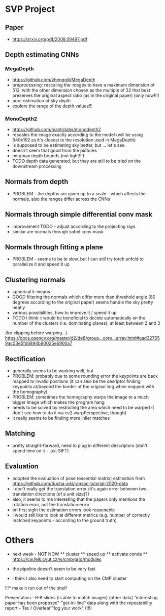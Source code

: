 # SVP Project

## Paper

* https://arxiv.org/pdf/2008.09497.pdf

## Depth estimating CNNs

### MegaDepth

* https://github.com/zhengqili/MegaDepth
* preprocessing: rescaling the images to have a maximum dimension of 512, with the other
dimension chosen as the multiple of 32 that best preserves the original aspect ratio (as in the original paper)
 (only now!!!)
* poor estimation of sky depth
* explore the range of the depth values!!! 

### MonoDepth2

* https://github.com/nianticlabs/monodepth2
* rescales the image exactly according to the model (will be using 640x192 as it's closest to the resolution used in MegaDepth)
* is supposed to be estimating sky better, but ... let's see
* doesn't seem that good from the pictures
* min/max depth bounds (not tight!!!)
* TODO depth data generated, but they are still to be tried on the downstream processing 

## Normals from depth

* PROBLEM - the depths are given up to a scale - which affects the normals, also the ranges differ across the CNNs

## Normals through simple differential conv mask

* improvement TODO - adjust according to the projecting rays 
* similar are normals through sobel conv mask

## Normals through fitting a plane

* PROBLEM - seems to be to slow, but I can still try torch.unfold to parallelize it and speed it up


## Clustering normals

* spherical k-means
* GOOD filtering the normals which differ more than threshold angle (80 degrees according to the original paper) seems handle the sky pretty neatly
* various possibilities, how to improve it / speed it up
* TODO I think it would be beneficial to decide automatically on the number of the clusters (i.e. dominating planes), at least between 2 and 3

(for clipping before warping...)
https://docs.opencv.org/master/d2/de8/group__core__array.html#gad327659ac03e5fd6894b90025e6900a7


## Rectification

* generally seems to be working well, but
* PROBLEM: probably due to some rounding error the keypoints are back mapped to invalid positions 
(it can also be the desriptor finding keypoints at/beyond the border of the original img when mapped with the homography)
* PROBLEM: sometimes the homography warps the image to a much bigger image which makes the program hang
* needs to be solved by restricting the area which need to be warped (I don't see how to do it via cv2.warpPerspective, though)
* it really seems to be finding more inlier matches   


## Matching

* pretty straight-forward, need to plug in different descriptors (don't spend time on it - just SIFT)


## Evaluation

* adopted the evaluation of pose (essential matrix) estimation from https://github.com/ducha-aiki/ransac-tutorial-2020-data
* I don't really get the translation error (it's again error between two translation directions (of a unit size)?)
* also, it seems to me interesting that the papers only mentions the rotation error, not the translation error 
* on first sight the estimation errors look reasonable
* I would still like to look at different metrics (e.g. number of correctly matched keypoints - according to the ground truth)


# Others
* next week - NOT NOW
    ** cluster
    ** speed up
    ** activate conda
    ** https://cw.felk.cvut.cz/w/cmp/grid/modules

* the pipeline doesn't seem to be very fast
* I think I also need to start computing on the CMP cluster 


!!!* make it run out of the shelf


Presentation - 6-8 slides (is able to match images)
(other data)
"interesting paper has been proposed"
"get-in-line" data along with the repeatability
report - Tex / Overleaf 
"log your work" (!!!) 
